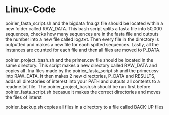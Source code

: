 # Linux-Code

poirier_fasta_script.sh and the bigdata.fna.gz file should be located within a new folder called RAW_DATA. This bash script splits a fasta file into 50,000 sequences, checks how many sequences are in the fasta file and outputs the number into a new file called log.txt. Then every file in the directory is outputted and makes a new file for each spitted sequences. Lastly, all the instances are counted for each file and then all files are moved to P_DATA. 

poirier_project_bash.sh and the primer.csv file should be located in the same directory. This script makes a new directory called RAW_DATA and copies all .fna files made by the poirier_fasta_script.sh and the primer.csv into RAW_DATA. It then makes 2 new directories, P_DATA and RESULTS, adds all directories of interest into your PATH and outputs all contents to a readme.txt file. The poirier_project_bash.sh should be run first before poirier_fasta_script.sh becasue it makes the correct directories and moves the files of interst

poirier_backup.sh copies all files in a directory to a file called BACK-UP files 


